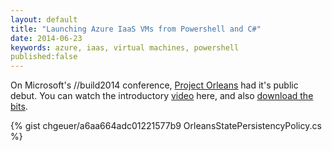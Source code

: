 ```yaml
---
layout: default
title: "Launching Azure IaaS VMs from Powershell and C#"
date: 2014-06-23
keywords: azure, iaas, virtual machines, powershell
published:false
---
```



On Microsoft's //build2014 conference, [Project Orleans][announcement] had it's public debut. You can watch the introductory [video][build2014video] here, and also [download the bits][download]. 

{% gist chgeuer/a6aa664adc01221577b9 OrleansStatePersistencyPolicy.cs  %}


[announcement]: http://blogs.msdn.com/b/dotnet/archive/2014/04/02/available-now-preview-of-project-orleans-cloud-services-at-scale.aspx
[download]: http://aka.ms/orleans
[build2014video]: http://channel9.msdn.com/Events/Build/2014/3-641
[orleansPersistence]: http://orleans.codeplex.com/wikipage?title=Declarative%20Persistence
